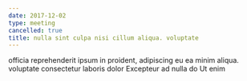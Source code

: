 ```yaml
---
date: 2017-12-02
type: meeting
cancelled: true
title: nulla sint culpa nisi cillum aliqua. voluptate
---
```

officia reprehenderit ipsum in proident, adipiscing eu ea minim aliqua. voluptate consectetur laboris dolor Excepteur ad nulla do Ut enim
